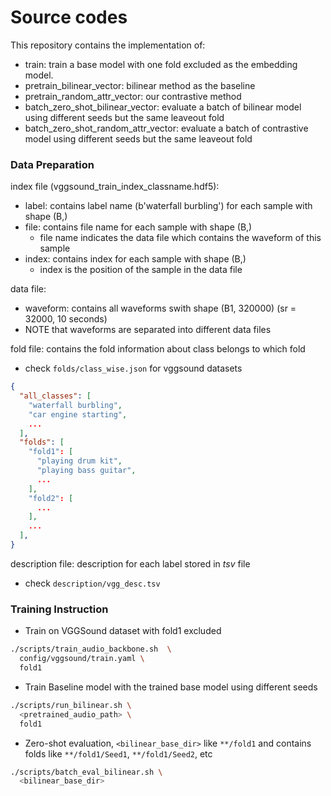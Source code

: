 # Source codes

This repository contains the implementation of:

* train: train a base model with one fold excluded as the embedding model.
* pretrain_bilinear_vector: bilinear method as the baseline
* pretrain_random_attr_vector: our contrastive method
* batch_zero_shot_bilinear_vector: evaluate a batch of bilinear model using different seeds but the same leaveout fold
* batch_zero_shot_random_attr_vector: evaluate a batch of contrastive model using different seeds but the same leaveout fold

### Data Preparation

index file (vggsound_train_index_classname.hdf5): 
- label: contains label name (b'waterfall burbling') for each sample with shape (B,)
- file: contains file name for each sample with shape (B,)
  - file name indicates the data file which contains the waveform of this sample
- index: contains index for each sample with shape (B,)
  - index is the position of the sample in the data file

data file:
- waveform: contains all waveforms swith shape (B1, 320000) (sr = 32000, 10 seconds)
- NOTE that waveforms are separated into different data files

fold file: contains the fold information about class belongs to which fold
- check `folds/class_wise.json` for vggsound datasets
```json
{
  "all_classes": [
    "waterfall burbling",
    "car engine starting",
    ...
  ],
  "folds": [
    "fold1": [
      "playing drum kit",
      "playing bass guitar",
      ...
    ],
    "fold2": [
      ...
    ],
    ...
  ],
}
```

description file: description for each label stored in *tsv* file
- check `description/vgg_desc.tsv`

### Training Instruction

* Train on VGGSound dataset with fold1 excluded
```bash
./scripts/train_audio_backbone.sh  \
  config/vggsound/train.yaml \
  fold1
```

* Train Baseline model with the trained base model using different seeds
```bash
./scripts/run_bilinear.sh \
  <pretrained_audio_path> \
  fold1
```

* Zero-shot evaluation, `<bilinear_base_dir>` like `**/fold1` and contains folds like `**/fold1/Seed1`, `**/fold1/Seed2`, etc
```bash
./scripts/batch_eval_bilinear.sh \
  <bilinear_base_dir>
```